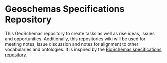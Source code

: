 # Geoschemas Specifications Repository
This GeoSchemas repository to create tasks as well as rise ideas, issues and opportunities. Additionally, this repositories wiki will be used for meeting notes, issue discussion and notes for alignment to other vocabularies and ontologies. It is inspired by the [BioSchemas specifications repository](https://github.com/BioSchemas/specifications).